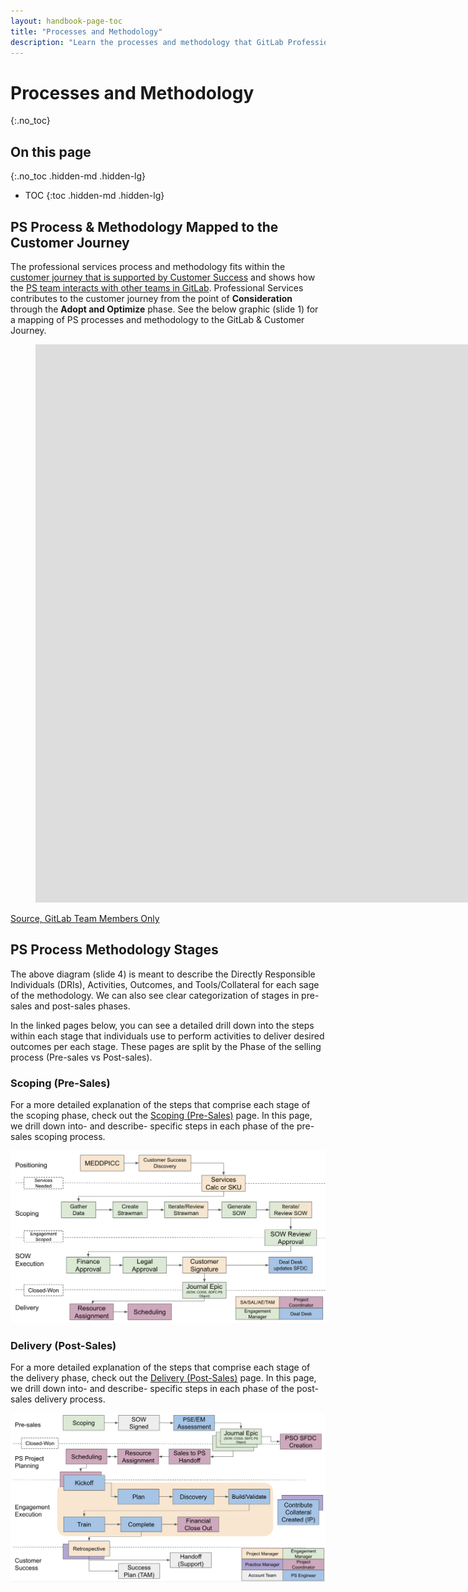 ```yaml
---
layout: handbook-page-toc
title: "Processes and Methodology"
description: "Learn the processes and methodology that GitLab Professional Services uses to help ensure Customer Success." 
---
```

# Processes and Methodology
{:.no_toc}

## On this page
{:.no_toc .hidden-md .hidden-lg}

- TOC
{:toc .hidden-md .hidden-lg}

## PS Process & Methodology Mapped to the Customer Journey
The professional services process and methodology fits within the [customer journey that is supported by Customer Success](/handbook/customer-success/vision/#high-level-visual-of-customer-journey) and shows how the [PS team interacts with other teams in GitLab](/handbook/sales/#supporting-teams). Professional Services contributes to the customer journey from the point of **Consideration** through the **Adopt and Optimize** phase. See the below graphic (slide 1) for a mapping of PS processes and methodology to the GitLab & Customer Journey.

<!--change the below link to the official source once we copy the PS stuff into that deck https://docs.google.com/presentation/d/e/2PACX-1vQNYu_4jB3j3i_fYukM3yMtcbhgbpKbivbaaiKnuih3X6pdn-oI9ic0k6TqtwP2qjqVAaC-HXIC0uD7/embed?start=false&loop=false&delayms=3000 -->
<figure class="video_container">
<iframe src="https://docs.google.com/presentation/d/e/2PACX-1vQNYu_4jB3j3i_fYukM3yMtcbhgbpKbivbaaiKnuih3X6pdn-oI9ic0k6TqtwP2qjqVAaC-HXIC0uD7/embed?start=false&loop=false&delayms=3000" frameborder="0" width="1536" height="893" allowfullscreen="true" mozallowfullscreen="true" webkitallowfullscreen="true"></iframe>
</figure>


<!--![](/handbook/customer-success/professional-services-engineering/processes/customer-journey-mapped-ps-process.png)-->

[Source, GitLab Team Members Only](https://docs.google.com/presentation/d/1VQXESMods5HRIOADC95i9q6lq_AFe2FLj6BO45C3rnY/edit?usp=sharing)

## PS Process Methodology Stages
The above diagram (slide 4) is meant to describe the Directly Responsible Individuals (DRIs), Activities, Outcomes, and Tools/Collateral for each sage of the methodology. We can also see clear categorization of stages in pre-sales and post-sales phases.

In the linked pages below, you can see a detailed drill down into the steps within each stage that individuals use to perform activities to deliver desired outcomes per each stage. These pages are split by the Phase of the selling process (Pre-sales vs Post-sales).

### Scoping (Pre-Sales)
For a more detailed explanation of the steps that comprise each stage of the scoping phase, check out the [Scoping (Pre-Sales)](pre-sales-methodology) page. In this page, we drill down into- and describe- specific steps in each phase of the pre-sales scoping process. 

![Pre-Sales Stages & Steps](pre-sales-methodology/scoping-workflow.png)

### Delivery (Post-Sales)
For a more detailed explanation of the steps that comprise each stage of the delivery phase, check out the [Delivery (Post-Sales)](post-sales-methodology) page. In this page, we drill down into- and describe- specific steps in each phase of the post-sales delivery process. 

![Post-Sales Stages & Steps](post-sales-methodology/PS-delivery-workflow.png)
